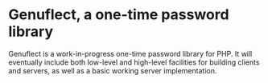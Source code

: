 Genuflect, a one-time password library
======
Genuflect is a work-in-progress one-time password library for PHP.  It will eventually include both low-level and high-level facilities for building clients and servers, as well as a basic working server implementation.
